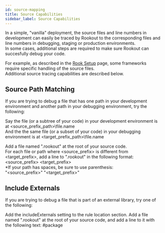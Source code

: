 ```yaml
---
id: source-mapping
title: Source Capabilities
sidebar_label: Source Capabilities
---
```


In a simple, "vanilla" deployment, the source files and line numbers in development can easily be traced by Rookout to the corresponding files and line numbers in debugging, staging or production environments.  
In some cases, additional steps are required to make sure Rookout can succesfully debug your code.

For example, as described in the [Rook Setup](rooks-setup.md) page, some frameworks require specific handling of the source files.  
Additional source tracing capabilities are described below.

## Source Path Matching

If you are trying to debug a file that has one path in your development environment and another path in your debugging environment, try the following:

Say the file (or a subtree of your code) in your development environment is at <source_prefix_path>\file.name  
And the the same file (or a subset of your code) in your debugging environment is at <target_prefix_path>\file.name  

Add a file named ".rookout" at the root of your source code.  
For each file or path where <source_prefix> is different from <target_prefix>, add a line to ".rookout" in the following format:
<source_prefix> <target_prefix>  
*If your path has spaces, be sure to use parenthesis:  
"<source_prefix>" "<target_prefix>"

## Include Externals

If you are trying to debug a file that is part of an external library, try one of the following:

Add the includeExternals setting to the rule location section.
Add a file named ".rookout" at the root of your source code, and add a line to it with the following text: #package
